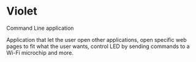 # Violet
Command Line application

Application that let the user open other applications, open specific web pages to fit what the user wants, control LED by sending commands to a Wi-Fi microchip and more.
